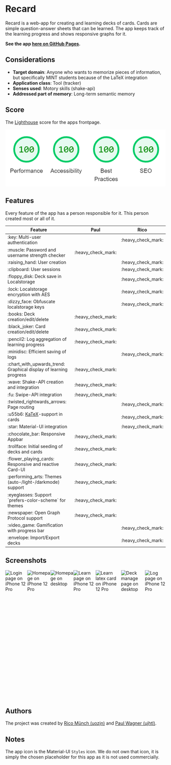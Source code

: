 # Recard

Recard is a web-app for creating and learning decks of cards. Cards are simple question-answer sheets that can be learned.
The app keeps track of the learning progress and shows responsive graphs for it.

**See the app [here on GitHub Pages][pages].**

## Considerations

- **Target domain**: Anyone who wants to memorize pieces of information, but specifically MINT students because of the LaTeX integration
- **Application class**: Tool (tracker) 
- **Senses used**: Motory skills (shake-api)
- **Addressed part of memory**: Long-term semantic memory

## Score

The [Lighthouse][lighthouse] score for the apps frontpage.

![lighthouse_score.png](docs%2Flighthouse_score.png)

## Features

Every feature of the app has a person responsible for it. This person created most or all of it.

<table>
  <thead>
    <tr>
      <th>Feature</th>
      <th>Paul</th>
      <th>Rico</th>
    </tr>
  </thead>
  <tbody>
    <tr>
      <td>:key: Multi-user authentication</td>
      <td></td>
      <td>:heavy_check_mark:</td>
    </tr>
    <tr>
      <td>:muscle: Password and username strength checker</td>
      <td>:heavy_check_mark:</td>
      <td></td>
    </tr>
    <tr>
      <td>:raising_hand: User creation</td>
      <td></td>
      <td>:heavy_check_mark:</td>
    </tr>
    <tr>
      <td>:clipboard: User sessions</td>
      <td></td>
      <td>:heavy_check_mark:</td>
    </tr>
    <tr>
      <td>:floppy_disk: Deck save in Localstorage</td>
      <td></td>
      <td>:heavy_check_mark:</td>
    </tr>
    <tr>
      <td>:lock: Localstorage encryption with AES</td>
      <td></td>
      <td>:heavy_check_mark:</td>
    </tr>
    <tr>
      <td>:dizzy_face: Obfuscate localstorage keys</td>
      <td></td>
      <td>:heavy_check_mark:</td>
    </tr>
    <tr>
      <td>:books: Deck creation/edit/delete</td>
      <td>:heavy_check_mark:</td>
      <td></td>
    </tr>
    <tr>
      <td>:black_joker: Card creation/edit/delete</td>
      <td>:heavy_check_mark:</td>
      <td></td>
    </tr>
    <tr>
      <td>:pencil2: Log aggregation of learning progress</td>
      <td>:heavy_check_mark:</td>
      <td></td>
    </tr>
    <tr>
      <td>:minidisc: Efficient saving of logs</td>
      <td></td>
      <td>:heavy_check_mark:</td>
    </tr>
    <tr>
      <td>:chart_with_upwards_trend: Graphical display of learning progress</td>
      <td>:heavy_check_mark:</td>
      <td></td>
    </tr>
    <tr>
      <td>:wave: Shake-API creation and integration</td>
      <td>:heavy_check_mark:</td>
      <td></td>
    </tr>
    <tr>
      <td>:fu: Swipe-API integration</td>
      <td>:heavy_check_mark:</td>
      <td></td>
    </tr>
    <tr>
      <td>:twisted_rightwards_arrows: Page routing</td>
      <td></td>
      <td>:heavy_check_mark:</td>
    </tr>
    <tr>
      <td>:u55b6: <a href="https://katex.org/">KaTeX</a>-support in cards</td>
      <td></td>
      <td>:heavy_check_mark:</td>
    </tr>
    <tr>
      <td>:star: Material-UI integration</td>
      <td></td>
      <td>:heavy_check_mark:</td>
    </tr>
    <tr>
      <td>:chocolate_bar: Responsive Appbar</td>
      <td>:heavy_check_mark:</td>
      <td></td>
    </tr>
    <tr>
      <td>:trollface: Initial seeding of decks and cards</td>
      <td>:heavy_check_mark:</td>
      <td></td>
    </tr>
    <tr>
      <td>:flower_playing_cards: Responsive and reactive Card-UI</td>
      <td>:heavy_check_mark:</td>
      <td></td>
    </tr>
    <tr>
      <td>:performing_arts: Themes (auto-/light-/darkmode) support</td>
      <td>:heavy_check_mark:</td>
      <td></td>
    </tr>
    <tr>
      <td>:eyeglasses: Support `prefers-color-scheme` for themes</td>
      <td>:heavy_check_mark:</td>
      <td></td>
    </tr>
    <tr>
      <td>:newspaper: Open Graph Protocol support</td>
      <td>:heavy_check_mark:</td>
      <td></td>
    </tr>
    <tr>
      <td>:video_game: Gamification with progress bar</td>
      <td></td>
      <td>:heavy_check_mark:</td>
    </tr>
    <tr>
      <td>:envelope: Import/Export decks</td>
      <td></td>
      <td>:heavy_check_mark:</td>
    </tr>
  </tbody>
</table>

## Screenshots

<div style="display: flex; justify-content: center; align-items: center;">
    <img height="400" alt="Login page on iPhone 12 Pro" src="https://user-images.githubusercontent.com/19890613/212549792-51496145-e4fd-4537-a29c-64c193f0af52.png">
    <img height="400" alt="Homepage on iPhone 12 Pro" src="https://user-images.githubusercontent.com/19890613/212549811-7c0b8802-a553-4138-ab6b-8873d27c3c32.png">
    <img height="400" alt="Homepage on desktop" src="https://user-images.githubusercontent.com/19890613/212549832-0b8ebe1c-6ff7-4f7b-a910-25ec8796c3dd.png">
    <img height="400" alt="Learn page on iPhone 12 Pro" src="https://user-images.githubusercontent.com/19890613/212549854-4fc4db69-c985-4837-87b6-478e25077d35.png">
    <img height="400" alt="Learn latex card on iPhone 12 Pro" src="https://user-images.githubusercontent.com/19890613/212549857-e0925e8d-a342-4d28-8c88-c149a69505c3.png">
    <img height="400" alt="Deck manage page on desktop" src="https://user-images.githubusercontent.com/19890613/212549864-31384b79-e0a8-473f-83d7-e50f82ce642f.png">
    <img height="400" alt="Log page on iPhone 12 Pro" src="https://user-images.githubusercontent.com/19890613/212549870-4feb91db-a05c-4c4f-b3be-69952ada9b4e.png">
</div>

## Authors

The project was created by [Rico Münch (uozjn)][rico-github] and [Paul Wagner (ujhtl)][paul-github].

## Notes

The app icon is the Material-UI `Styles` icon. We do not own that icon, it is simply the chosen placeholder for this app
as it is not used commercially.

[pages]: https://hydrofinloewenherz.github.io/react-recard/ 'Recard on GitHub Pages'
[lighthouse]: https://chrome.google.com/webstore/detail/lighthouse/blipmdconlkpinefehnmjammfjpmpbjk?hl=de 'lighthouse extension'
[paul-github]: https://github.com/HydrofinLoewenherz 'ujhtl'
[rico-github]: https://github.com/cryeprecision 'uozjn'
